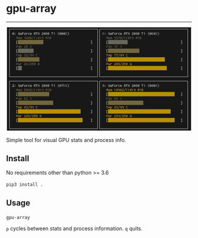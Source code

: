 # gpu-array

---

<p align=center>
<img src="demo.gif" width=500px />
<p/>

Simple tool for visual GPU stats and process info.

## Install

No requirements other than python >= 3.6 

`pip3 install .`

## Usage

`gpu-array`

`p` cycles between stats and process information. `q` quits.


